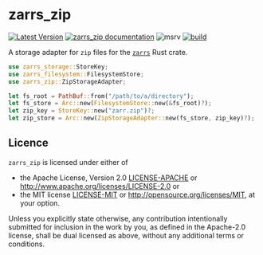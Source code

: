 # zarrs_zip

[![Latest Version](https://img.shields.io/crates/v/zarrs_zip.svg)](https://crates.io/crates/zarrs_zip)
[![zarrs_zip documentation](https://docs.rs/zarrs_zip/badge.svg)](https://docs.rs/zarrs_zip)
![msrv](https://img.shields.io/crates/msrv/zarrs_zip)
[![build](https://github.com/LDeakin/zarrs/actions/workflows/ci.yml/badge.svg)](https://github.com/LDeakin/zarrs/actions/workflows/ci.yml)

A storage adapter for `zip` files for the [`zarrs`](https://crates.io/crates/zarrs) Rust crate.

```rust
use zarrs_storage::StoreKey;
use zarrs_filesystem::FilesystemStore;
use zarrs_zip::ZipStorageAdapter;

let fs_root = PathBuf::from("/path/to/a/directory");
let fs_store = Arc::new(FilesystemStore::new(&fs_root)?);
let zip_key = StoreKey::new("zarr.zip")?;
let zip_store = Arc::new(ZipStorageAdapter::new(fs_store, zip_key)?);
```

## Licence
`zarrs_zip` is licensed under either of
 - the Apache License, Version 2.0 [LICENSE-APACHE](./LICENCE-APACHE) or <http://www.apache.org/licenses/LICENSE-2.0> or
 - the MIT license [LICENSE-MIT](./LICENCE-MIT) or <http://opensource.org/licenses/MIT>, at your option.

Unless you explicitly state otherwise, any contribution intentionally submitted for inclusion in the work by you, as defined in the Apache-2.0 license, shall be dual licensed as above, without any additional terms or conditions.

